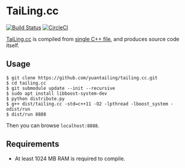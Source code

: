 # TaiLing.cc

[![Build Status](https://travis-ci.com/yuantailing/tailing.cc.svg?branch=master)](https://travis-ci.com/yuantailing/tailing.cc)
[![CircleCI](https://circleci.com/gh/yuantailing/tailing.cc.svg?style=svg)](https://circleci.com/gh/yuantailing/tailing.cc)

[TaiLing.cc](http://tailing.cc/) is compiled from [single C++ file](http://tailing.cc/tailing.cc), and produces source code itself.

## Usage

```console
$ git clone https://github.com/yuantailing/tailing.cc.git
$ cd tailing.cc
$ git submodule update --init --recursive
$ sudo apt install libboost-system-dev
$ python distribute.py
$ g++ dist/tailing.cc -std=c++11 -O2 -lpthread -lboost_system -odist/run
$ dist/run 8888
```

Then you can browse `localhost:8888`.

## Requirements

 - At least 1024 MB RAM is required to compile.
